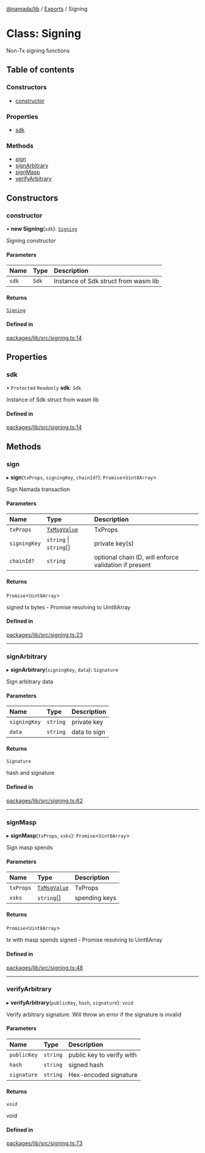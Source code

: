 [@namada/lib](../README.md) / [Exports](../modules.md) / Signing

# Class: Signing

Non-Tx signing functions

## Table of contents

### Constructors

- [constructor](Signing.md#constructor)

### Properties

- [sdk](Signing.md#sdk)

### Methods

- [sign](Signing.md#sign)
- [signArbitrary](Signing.md#signarbitrary)
- [signMasp](Signing.md#signmasp)
- [verifyArbitrary](Signing.md#verifyarbitrary)

## Constructors

### constructor

• **new Signing**(`sdk`): [`Signing`](Signing.md)

Signing constructor

#### Parameters

| Name | Type | Description |
| :------ | :------ | :------ |
| `sdk` | `Sdk` | Instance of Sdk struct from wasm lib |

#### Returns

[`Signing`](Signing.md)

#### Defined in

[packages/lib/src/signing.ts:14](https://github.com/namada-net/namada-sdkjs/blob/317e383a8ca213c3545ce431bc294c7340c765cd/packages/lib/src/signing.ts#L14)

## Properties

### sdk

• `Protected` `Readonly` **sdk**: `Sdk`

Instance of Sdk struct from wasm lib

#### Defined in

[packages/lib/src/signing.ts:14](https://github.com/namada-net/namada-sdkjs/blob/317e383a8ca213c3545ce431bc294c7340c765cd/packages/lib/src/signing.ts#L14)

## Methods

### sign

▸ **sign**(`txProps`, `signingKey`, `chainId?`): `Promise`\<`Uint8Array`\>

Sign Namada transaction

#### Parameters

| Name | Type | Description |
| :------ | :------ | :------ |
| `txProps` | [`TxMsgValue`](TxMsgValue.md) | TxProps |
| `signingKey` | `string` \| `string`[] | private key(s) |
| `chainId?` | `string` | optional chain ID, will enforce validation if present |

#### Returns

`Promise`\<`Uint8Array`\>

signed tx bytes - Promise resolving to Uint8Array

#### Defined in

[packages/lib/src/signing.ts:23](https://github.com/namada-net/namada-sdkjs/blob/317e383a8ca213c3545ce431bc294c7340c765cd/packages/lib/src/signing.ts#L23)

___

### signArbitrary

▸ **signArbitrary**(`signingKey`, `data`): `Signature`

Sign arbitrary data

#### Parameters

| Name | Type | Description |
| :------ | :------ | :------ |
| `signingKey` | `string` | private key |
| `data` | `string` | data to sign |

#### Returns

`Signature`

hash and signature

#### Defined in

[packages/lib/src/signing.ts:62](https://github.com/namada-net/namada-sdkjs/blob/317e383a8ca213c3545ce431bc294c7340c765cd/packages/lib/src/signing.ts#L62)

___

### signMasp

▸ **signMasp**(`txProps`, `xsks`): `Promise`\<`Uint8Array`\>

Sign masp spends

#### Parameters

| Name | Type | Description |
| :------ | :------ | :------ |
| `txProps` | [`TxMsgValue`](TxMsgValue.md) | TxProps |
| `xsks` | `string`[] | spending keys |

#### Returns

`Promise`\<`Uint8Array`\>

tx with masp spends signed - Promise resolving to Uint8Array

#### Defined in

[packages/lib/src/signing.ts:48](https://github.com/namada-net/namada-sdkjs/blob/317e383a8ca213c3545ce431bc294c7340c765cd/packages/lib/src/signing.ts#L48)

___

### verifyArbitrary

▸ **verifyArbitrary**(`publicKey`, `hash`, `signature`): `void`

Verify arbitrary signature. Will throw an error if the signature is invalid

#### Parameters

| Name | Type | Description |
| :------ | :------ | :------ |
| `publicKey` | `string` | public key to verify with |
| `hash` | `string` | signed hash |
| `signature` | `string` | Hex-encoded signature |

#### Returns

`void`

void

#### Defined in

[packages/lib/src/signing.ts:73](https://github.com/namada-net/namada-sdkjs/blob/317e383a8ca213c3545ce431bc294c7340c765cd/packages/lib/src/signing.ts#L73)
